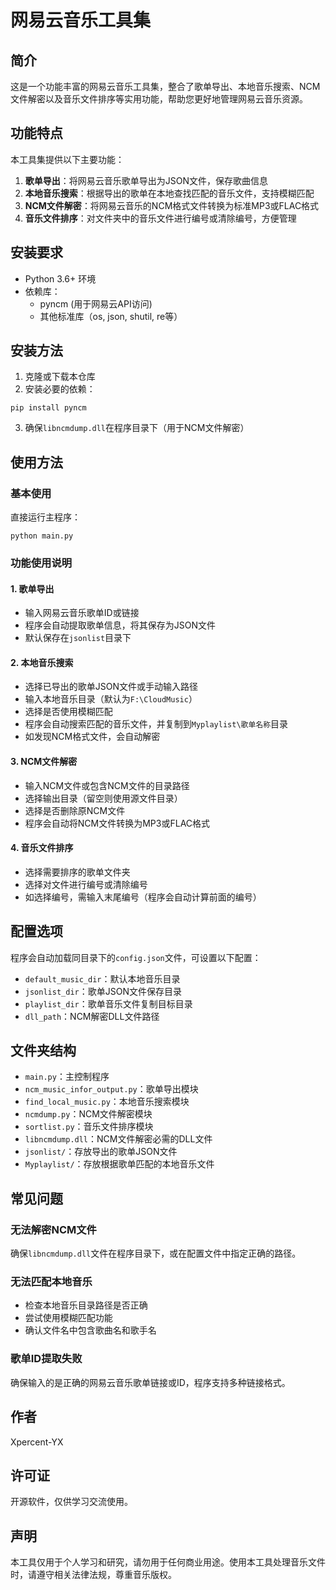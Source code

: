 # 网易云音乐工具集

## 简介
这是一个功能丰富的网易云音乐工具集，整合了歌单导出、本地音乐搜索、NCM文件解密以及音乐文件排序等实用功能，帮助您更好地管理网易云音乐资源。

## 功能特点
本工具集提供以下主要功能：

1. **歌单导出**：将网易云音乐歌单导出为JSON文件，保存歌曲信息
2. **本地音乐搜索**：根据导出的歌单在本地查找匹配的音乐文件，支持模糊匹配
3. **NCM文件解密**：将网易云音乐的NCM格式文件转换为标准MP3或FLAC格式
4. **音乐文件排序**：对文件夹中的音乐文件进行编号或清除编号，方便管理

## 安装要求
- Python 3.6+ 环境
- 依赖库：
  - pyncm (用于网易云API访问)
  - 其他标准库（os, json, shutil, re等）

## 安装方法
1. 克隆或下载本仓库
2. 安装必要的依赖：
```
pip install pyncm
```
3. 确保`libncmdump.dll`在程序目录下（用于NCM文件解密）

## 使用方法

### 基本使用
直接运行主程序：
```
python main.py
```

### 功能使用说明

#### 1. 歌单导出
- 输入网易云音乐歌单ID或链接
- 程序会自动提取歌单信息，将其保存为JSON文件
- 默认保存在`jsonlist`目录下

#### 2. 本地音乐搜索
- 选择已导出的歌单JSON文件或手动输入路径
- 输入本地音乐目录（默认为`F:\CloudMusic`）
- 选择是否使用模糊匹配
- 程序会自动搜索匹配的音乐文件，并复制到`Myplaylist\歌单名称`目录
- 如发现NCM格式文件，会自动解密

#### 3. NCM文件解密
- 输入NCM文件或包含NCM文件的目录路径
- 选择输出目录（留空则使用源文件目录）
- 选择是否删除原NCM文件
- 程序会自动将NCM文件转换为MP3或FLAC格式

#### 4. 音乐文件排序
- 选择需要排序的歌单文件夹
- 选择对文件进行编号或清除编号
- 如选择编号，需输入末尾编号（程序会自动计算前面的编号）

## 配置选项
程序会自动加载同目录下的`config.json`文件，可设置以下配置：
- `default_music_dir`：默认本地音乐目录
- `jsonlist_dir`：歌单JSON文件保存目录
- `playlist_dir`：歌单音乐文件复制目标目录
- `dll_path`：NCM解密DLL文件路径

## 文件夹结构
- `main.py`：主控制程序
- `ncm_music_infor_output.py`：歌单导出模块
- `find_local_music.py`：本地音乐搜索模块
- `ncmdump.py`：NCM文件解密模块
- `sortlist.py`：音乐文件排序模块
- `libncmdump.dll`：NCM文件解密必需的DLL文件
- `jsonlist/`：存放导出的歌单JSON文件
- `Myplaylist/`：存放根据歌单匹配的本地音乐文件

## 常见问题

### 无法解密NCM文件
确保`libncmdump.dll`文件在程序目录下，或在配置文件中指定正确的路径。

### 无法匹配本地音乐
- 检查本地音乐目录路径是否正确
- 尝试使用模糊匹配功能
- 确认文件名中包含歌曲名和歌手名

### 歌单ID提取失败
确保输入的是正确的网易云音乐歌单链接或ID，程序支持多种链接格式。

## 作者
Xpercent-YX

## 许可证
开源软件，仅供学习交流使用。

## 声明
本工具仅用于个人学习和研究，请勿用于任何商业用途。使用本工具处理音乐文件时，请遵守相关法律法规，尊重音乐版权。